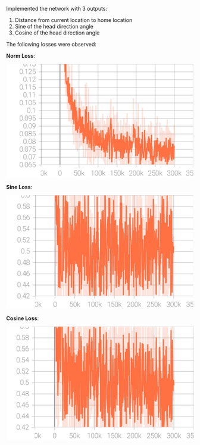 Implemented the network with 3 outputs:
1. Distance from current location to home location
2. Sine of the head direction angle
3. Cosine of the head direction angle

The following losses were observed:

**Norm Loss**:

![Norm Loss](https://github.com/ishankapnadak/Vector-Based-Navigation/blob/main/New%20Supervised/double_layered_268_sincos/norm_loss.jpg)

**Sine Loss**:

![Sine Loss](https://github.com/ishankapnadak/Vector-Based-Navigation/blob/main/New%20Supervised/double_layered_268_sincos/sine_loss.jpg)

**Cosine Loss**:

![Cosine Loss](https://github.com/ishankapnadak/Vector-Based-Navigation/blob/main/New%20Supervised/double_layered_268_sincos/cosine_loss.jpg)
